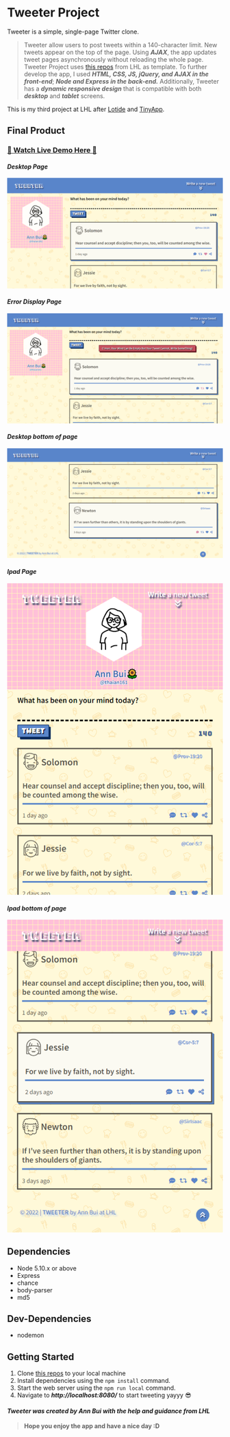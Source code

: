 # Tweeter Project

Tweeter is a simple, single-page Twitter clone.
<br>

> Tweeter allow users to post tweets within a 140-character limit. New tweets appear on the top of the page. Using **_AJAX_**, the app updates tweet pages asynchronously without reloading the whole page.
> Tweeter Project uses [this repos](https://docs.github.com/en/repositories/creating-and-managing-repositories/creating-a-repository-from-a-template) from LHL as template. To further develop the app, I used **_HTML, CSS, JS, jQuery, and AJAX in the front-end_**; **_Node and Express in the back-end._**
> Additionally, Tweeter has a **_dynamic responsive design_** that is compatible with both **_desktop_** and **_tablet_** screens.

This is my third project at LHL after [Lotide](https://github.com/thaian161/lotide) and [TinyApp](https://github.com/thaian161/tinyApp).

## Final Product

### [👋 Watch Live Demo Here 👋](https://youtu.be/x8zQIm24-B8)

#### _Desktop Page_

!["Desktop Page"](https://github.com/thaian161/tweeter/blob/master/public/images/desktop-page.png)

#### _Error Display Page_

!["Error"](https://github.com/thaian161/tweeter/blob/master/public/images/display-error.png)

#### _Desktop bottom of page_

!["Desktop end page"](https://github.com/thaian161/tweeter/blob/master/public/images/desktop-end-page.png)

#### _Ipad Page_

!["Ipad Page"](https://github.com/thaian161/tweeter/blob/master/public/images/ipad-views.png)

#### _Ipad bottom of page_

!["Ipad end page"](https://github.com/thaian161/tweeter/blob/master/public/images/ipad-end-views.png)

## Dependencies

- Node 5.10.x or above
- Express
- chance
- body-parser
- md5

## Dev-Dependencies

- nodemon

## Getting Started

1. Clone [this repos](https://github.com/thaian161/tweeter) to your local machine
2. Install dependencies using the `npm install` command.
3. Start the web server using the `npm run local` command.
4. Navigate to **_http://localhost:8080/_** to start tweeting yayyy 😎
   <br>

#### _Tweeter was created by Ann Bui with the help and guidance from LHL_

> **Hope you enjoy the app and have a nice day :D**
